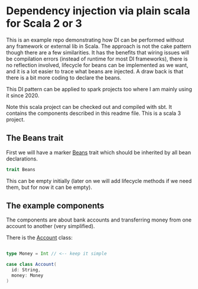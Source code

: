 # Dependency injection via plain scala for Scala 2 or 3

This is an example repo demonstrating how DI can be performed without any framework or external lib in Scala. The
approach is not the cake pattern though there are a few similarities. It has the benefits that wiring issues will be
compilation errors (instead of runtime for most DI frameworks), there is no reflection involved, lifecycle for beans can
be implemented as we want, and it is a lot easier to trace what beans are injected. A draw back is that there is a bit
more coding to declare the beans.

This DI pattern can be applied to spark projects too where I am mainly using it since 2020.

Note this scala project can be checked out and compiled with sbt. It contains the components described in this readme
file. This is a scala 3 project.

## The Beans trait

First we will have a marker [Beans](lib/src/main/scala/di/Beans.scala) trait which should be inherited by all bean
declarations.

```scala
trait Beans
```

This can be empty initially (later on we will add lifecycle methods if we need them, but for now it can be empty).

## The example components

The components are about bank accounts and transferring money from one account to another (very simplified).

There is the [Account](examples/src/main/scala/example/model/Account.scala) class:

```scala

type Money = Int // <-- keep it simple

case class Account(
  id: String,
  money: Money
) 
```

